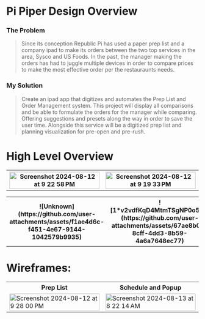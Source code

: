# Pi Piper Design Overview

### The Problem
>
> Since its conception Republic Pi has used a paper prep list and a company ipad to make its orders between the two top services in the area, Sysco and US Foods. In the past,
> the manager making the orders has had to juggle multiple devices in order to compare prices to make the most effective order per the restauraunts needs.

### My Solution
>
> Create an ipad app that digitizes and automates the Prep List and Order Management system. This project will display all comparisons and be able to formulate the orders for the
> manager while comparing. Offering suggestions and presets along the way in order to save the user time. Alongside this service will be a digitized prep list and planning
> visualization for pre-open and pre-rush.

# High Level Overview

<table>
  <tr>
    <th>
      <img width="100%" alt="Screenshot 2024-08-12 at 9 22 58 PM" src="https://github.com/user-attachments/assets/26450c17-e2db-4173-a1a6-abd4879b92b5">
    </th>
    <th>
      <img width="100%" alt="Screenshot 2024-08-12 at 9 19 33 PM" src="https://github.com/user-attachments/assets/bd54cbe4-8704-47d6-99cd-5bbb19dbe67f">
    </th>
  </tr>
</table>

<table>
  <th>
    ![Unknown](https://github.com/user-attachments/assets/f1ae4d6c-f451-4e67-9144-1042579b9935)
  </th>
  <th>
    ![1*v2vdfKqD4MtmTSgNP0o5cg](https://github.com/user-attachments/assets/67ae8b0d-8cff-4dd3-8b59-4a6a7648ec77)
  </th>
  <th>
    ![Python svg](https://github.com/user-attachments/assets/5a55aaf5-9292-4d2b-93c8-0a517b5ea0b3)
  </th>
  <th>
    ![Unknown](https://github.com/user-attachments/assets/e832300b-3076-4581-bd20-a6a00e071008)
  </th>
</table>

# Wireframes:

<table>
  <tr>
    <th> Prep List</th>
    <th> Schedule and Popup </th>
  </tr>
  <tr>
    <td>
      <img width="100%" alt="Screenshot 2024-08-12 at 9 28 00 PM" src="https://github.com/user-attachments/assets/e0d19716-23d2-4fca-be2e-ac4ba040801b">
    </td>
    <td>
      <img width="100%" alt="Screenshot 2024-08-13 at 8 22 14 AM" src="https://github.com/user-attachments/assets/1401cc5a-463b-4dde-8f5a-faa2b6d6adfa">
    </td>
  </tr>
</table>

